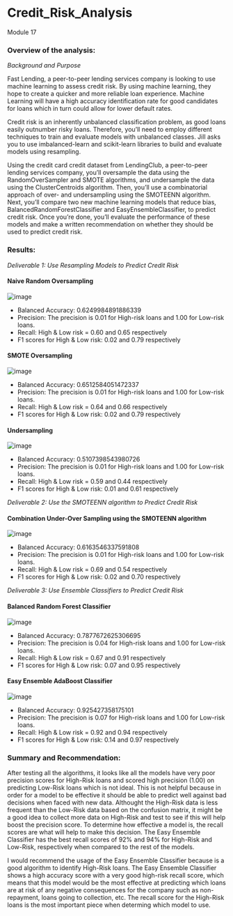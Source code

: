 # Credit_Risk_Analysis
Module 17

### Overview of the analysis:

*Background and Purpose*

Fast Lending, a peer-to-peer lending services company is looking to use machine learning to assess credit risk. By using machine learning, they hope to create a quicker and more reliable loan experience. Machine Learning will have a high accuracy identification rate for good candidates for loans which in turn could allow for lower default rates. 

Credit risk is an inherently unbalanced classification problem, as good loans easily outnumber risky loans. Therefore, you’ll need to employ different techniques to train and evaluate models with unbalanced classes. Jill asks you to use imbalanced-learn and scikit-learn libraries to build and evaluate models using resampling.

Using the credit card credit dataset from LendingClub, a peer-to-peer lending services company, you’ll oversample the data using the RandomOverSampler and SMOTE algorithms, and undersample the data using the ClusterCentroids algorithm. Then, you’ll use a combinatorial approach of over- and undersampling using the SMOTEENN algorithm. Next, you’ll compare two new machine learning models that reduce bias, BalancedRandomForestClassifier and EasyEnsembleClassifier, to predict credit risk. Once you’re done, you’ll evaluate the performance of these models and make a written recommendation on whether they should be used to predict credit risk.

### Results: 

*Deliverable 1: Use Resampling Models to Predict Credit Risk*

#### Naive Random Oversampling

![image](https://user-images.githubusercontent.com/103073631/183362801-5d88c43d-6ec7-44be-9696-2d7e0e14b620.png)

- Balanced Accuracy: 0.6249984891886339
- Precision: The precision is 0.01 for High-risk loans and 1.00 for Low-risk loans.
- Recall: High & Low risk = 0.60 and 0.65 respectively
- F1 scores for High & Low risk: 0.02 and 0.79 respectively

#### SMOTE Oversampling

![image](https://user-images.githubusercontent.com/103073631/183365147-963fa779-7e98-48a2-b820-a76eb3e8f1f8.png)

- Balanced Accuracy: 0.6512584051472337
- Precision: The precision is 0.01 for High-risk loans and 1.00 for Low-risk loans.
- Recall: High & Low risk = 0.64 and 0.66 respectively
- F1 scores for High & Low risk: 0.02 and 0.79 respectively

#### Undersampling

![image](https://user-images.githubusercontent.com/103073631/183366077-2af70e0e-e1cd-4354-8039-f48b2c3e3dd3.png)

- Balanced Accuracy: 0.5107398543980726
- Precision: The precision is 0.01 for High-risk loans and 1.00 for Low-risk loans.
- Recall: High & Low risk = 0.59 and 0.44 respectively
- F1 scores for High & Low risk: 0.01 and 0.61 respectively

*Deliverable 2: Use the SMOTEENN algorithm to Predict Credit Risk*

#### Combination Under-Over Sampling using the SMOTEENN algorithm

![image](https://user-images.githubusercontent.com/103073631/183366304-cf2f8416-0fde-4036-9788-8f5c177ac8b6.png)

- Balanced Accuracy: 0.6163546337591808
- Precision: The precision is 0.01 for High-risk loans and 1.00 for Low-risk loans.
- Recall: High & Low risk = 0.69 and 0.54 respectively
- F1 scores for High & Low risk: 0.02 and 0.70 respectively

*Deliverable 3: Use Ensemble Classifiers to Predict Credit Risk*


#### Balanced Random Forest Classifier

![image](https://user-images.githubusercontent.com/103073631/183366715-d49d1669-6dd0-4de7-83fc-2fcd9fe0411f.png)

- Balanced Accuracy: 0.7877672625306695
- Precision: The precision is 0.04 for High-risk loans and 1.00 for Low-risk loans.
- Recall: High & Low risk = 0.67 and 0.91 respectively
- F1 scores for High & Low risk: 0.07 and 0.95 respectively

#### Easy Ensemble AdaBoost Classifier

![image](https://user-images.githubusercontent.com/103073631/183366894-3283abd5-28a0-458e-ac7c-9d323f8a31a3.png)

- Balanced Accuracy: 0.925427358175101
- Precision: The precision is 0.07 for High-risk loans and 1.00 for Low-risk loans.
- Recall: High & Low risk = 0.92 and 0.94 respectively
- F1 scores for High & Low risk: 0.14 and 0.97 respectively

### Summary and Recommendation: 

After testing all the algorithms, it looks like all the models have very poor precision scores for High-Risk loans and scored high precision (1.00) on predicting Low-Risk loans which is not ideal. This is not helpful because in order for a model to be effective it should be able to predict well against bad decisions when faced with new data. Althought the High-Risk data is less frequent than the Low-Risk data based on the confusion matrix, it might be a good idea to collect more data on High-Risk and test to see if this will help boost the precision score. To determine how effective a model is, the recall scores are what will help to make this decision. The Easy Ensemble Classifier has the best recall scores of 92% and 94% for High-Risk and Low-Risk, respectively when compared to the rest of the models.

I would recommend the usage of the Easy Ensemble Classifier because is a good algorithm to identify High-Risk loans. The Easy Ensemble Classifier shows a high accuracy score with a very good high-risk recall score, which means that this model would be the most effective at predicting which loans are at risk of any negative consequences for the company such as non-repayment, loans going to collection, etc. The recall score for the High-Risk loans is the most important piece when determing which model to use.

